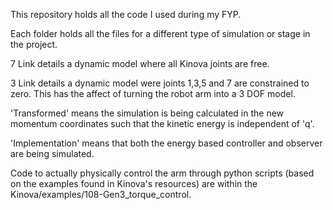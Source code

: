 This repository holds all the code I used during my FYP.

Each folder holds all the files for a different type of simulation or stage in the project. 

7 Link details a dynamic model where all Kinova joints are free.

3 Link details a dynamic model were joints 1,3,5 and 7 are constrained to zero. This has the affect of turning the robot arm into a 3 DOF model.

'Transformed' means the simulation is being calculated in the new momentum coordinates such that the kinetic energy is independent of 'q'.

'Implementation' means that both the energy based controller and observer are being simulated.

Code to actually physically control the arm through python scripts (based on the examples found in Kinova's resources) are within the Kinova/examples/108-Gen3_torque_control.

